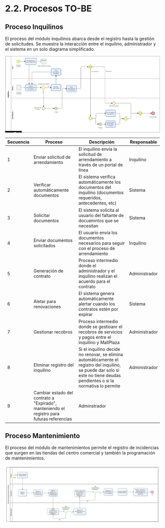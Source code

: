 # 2.2. Procesos TO-BE

## Proceso Inquilinos
El proceso del módulo inquilinos abarca desde el registro hasta la gestión de solicitudes. Se muestra la interacción entre el inquilino, administrador y el sistema en un solo diagrama simplificado.

![Proceso Inquilinos](Inquilinos_TOBE.png)

| Secuencia | Proceso | Descripción | Responsable |
|-----------|---------|-------------|-------------|
| 1 | Enviar solicitud de arrendamiento | El inquilino envía la solicitud de arrendamiento a través de un portal de línea | Inquilino |
| 2 | Verificar automáticamente documentos | El sistema verifica automáticamente los documentos del inquilino (documentos requeridos, antecedentes, etc) | Sistema |
| 3 | Solicitar documentos | El sistema solicita al usuario del faltante de docuemntos que se necesitan | Sistema |
| 4 | Enviar documentos solicitados | El usuario envía los documentos necesarios para seguir con el proceso de arrendamiento | Inquilino |
| 5 | Generación de contrato | Proceso intermedio donde el administrador y el inquilino realizan el acuerdo para el contrato | Administrador |
| 6 | Aletar para renovaciones | El sistema genera automáticamente alertar cuando los contratos estén por expirar | Sistema |
| 7 | Gestionar recobros | Proceso intermedio donde se gestioanr el recobros de servicios y pagos entre el inquilino y MallPlaza | Administrador |
| 8 | Eliminar registro del inquilino | Si el inquilino decide no renovar, se elimina automáticamente el registro del inquilino, se puede dar solo si este no tiene deudas pendientes o si la normativa lo permite | Administrador |
| 9 | Cambiar estado del contrato a "Expirado", manteniendo el registro para futuras referencias | Adminstrador |

## Proceso Mantenimiento 

El proceso del módulo de mantenimientos permite el registro de incidencias que surgen en las tiendas del centro comercial y también la programación de mantenimientos.

![MantenimientoTOBE](Mantenimiento_TO_BE.jpg)
